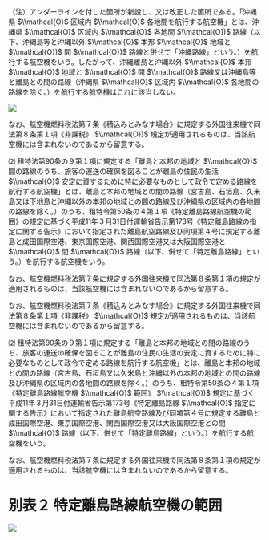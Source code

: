 （注）アンダーラインを付した箇所が新設し、又は改正した箇所である。「沖縄県 $\\mathcal{O}$ 区域内 $\\mathcal{O}$ 各地間を航行する航空機」とは、沖縄県 $\\mathcal{O}$ 区域内 $\\mathcal{O}$ 各地間 $\\mathcal{O})$ 路線（以下、沖縄島等と沖縄以外 $\\mathcal{O}$ 本邦 $\\mathcal{O}$ 地域と $\\mathcal{O})$ 間 $\\mathcal{O})$ 路線と併せて「沖縄路線」という。）を航行する航空機をいう。したがって、沖縄離島と沖縄以外 $\\mathcal{O}$ 本邦 $\\mathcal{O}$ 地域と $\\mathcal{O}$ 間 $\\mathcal{O}$ 路線又は沖縄島等と離島との間の路線（沖縄県 $\\mathcal{O}$ 区域内 $\\mathcal{O}$ 各地間の路線を除く。）を航行する航空機はこれに該当しない。

![](https://www.nta.go.jp/tmp/a7eae178-ccda-461b-9d3f-bc444bf89c4c/images/ffcabb6b20d772e24f99d068cf68eb54eea4f83c6b072a8967dcff58a384f560.jpg)

なお、航空機燃料税法第７条《積込みとみなす場合》に規定する外国往来機で同法第８条第１項《非課税》 $\\mathcal{O})$ 規定が適用されるものは、当該航空機には含まれないのであるから留意する。

⑵ 租特法第90条の９第１項に規定する「離島と本邦の地域と $\\mathcal{O})$ 間の路線のうち、旅客の運送の確保を図ることが離島の住民の生活 $\\mathcal{O}$ 安定に資するために特に必要なものとして政令で定める路線を航行する航空機」とは、離島と本邦の地域との間の路線（宮古島、石垣島、久米島又は下地島と沖縄以外の本邦の地域との間の路線及び沖縄県の区域内の各地間の路線を除く。）のうち、租特令第50条の４第１項《特定離島路線航空機の範囲》の規定に基づく平成11年３月31日付運輸省告示第173号《特定離島路線の指定に関する告示》において指定された離島航空路線及び同項第４号に規定する離島と成田国際空港、東京国際空港、関西国際空港又は大阪国際空港と $\\mathcal{O}$ 間 $\\mathcal{O})$ 路線（以下、併せて「特定離島路線」という。）を航行する航空機をいう。

なお、航空機燃料税法第７条に規定する外国往来機で同法第８条第１項の規定が適用されるものは、当該航空機には含まれないのであるから留意する。

なお、航空機燃料税法第７条《積込みとみなす場合》に規定する外国往来機で同法第８条第１項《非課税》 $\\mathcal{O})$ 規定が適用されるものは、当該航空機には含まれないのであるから留意する。

⑵ 租特法第90条の９第１項に規定する「離島と本邦の地域との間の路線のうち、旅客の運送の確保を図ることが離島の住民の生活の安定に資するために特に必要なものとして政令で定める路線を航行する航空機」とは、離島と本邦の地域との間の路線（宮古島、石垣島又は久米島と沖縄以外の本邦の地域との間の路線及び沖縄県の区域内の各地間の路線を除く。）のうち、租特令第50条の４第１項《特定離島路線航空機 $\\mathcal{O}$ 範囲》 $\\mathcal{O})$ 規定に基づく平成11年３月31日付運輸省告示第173号《特定離島路線 $\\mathcal{O}$ 指定に関する告示》において指定された離島航空路線及び同項第４号に規定する離島と成田国際空港、東京国際空港、関西国際空港又は大阪国際空港との間 $\\mathcal{O}$ 路線（以下、併せて「特定離島路線」という。）を航行する航空機をいう。

なお、航空機燃料税法第７条に規定する外国往来機で同法第８条第１項の規定が適用されるものは、当該航空機には含まれないのであるから留意する。

# 別表２ 特定離島路線航空機の範囲

![](https://www.nta.go.jp/tmp/a7eae178-ccda-461b-9d3f-bc444bf89c4c/images/bc3b81e4461b335622d030a80de6b52b4ebc9aa84f775b16e97e5dc0e92df89d.jpg)